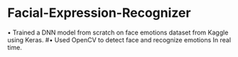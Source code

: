# Facial-Expression-Recognizer
• Trained a DNN model from scratch on face emotions dataset
from Kaggle using Keras.
#• Used OpenCV to detect face and recognize emotions
In real time.
